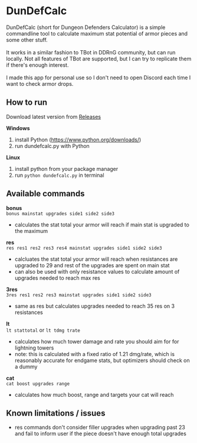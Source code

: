 # DunDefCalc

DunDefCalc (short for Dungeon Defenders Calculator) is a simple commandline tool to calculate maximum stat potential of armor pieces and some other stuff.<br>
<br>
It works in a similar fashion to TBot in DDRnG community, but can run locally. Not all features of TBot are supported, but I can try to replicate them if there's enough interest.<br>
<br>
I made this app for personal use so I don't need to open Discord each time I want to check armor drops.<br>

## How to run

Download latest version from [Releases](https://github.com/guanab/dundefcalc/releases)

**Windows**
1. install Python (https://www.python.org/downloads/)
2. run dundefcalc.py with Python

**Linux**
1. install python from your package manager
2. run `python dundefcalc.py` in terminal

## Available commands

**bonus**<br>
`bonus mainstat upgrades side1 side2 side3`<br>
- calculates the stat total your armor will reach if main stat is upgraded to the maximum<br>

**res**<br>
`res res1 res2 res3 res4 mainstat upgrades side1 side2 side3`<br>
- calcluates the stat total your armor will reach when resistances are upgraded to 29 and rest of the upgrades are spent on main stat
- can also be used with only resistance values to calculate amount of upgrades needed to reach max res<br>

**3res**<br>
`3res res1 res2 res3 mainstat upgrades side1 side2 side3`<br>
- same as res but calculates upgrades needed to reach 35 res on 3 resistances<br>

**lt**<br>
`lt stattotal` or `lt tdmg trate`<br>
- calculates how much tower damage and rate you should aim for for lightning towers
- note: this is calculated with a fixed ratio of 1.21 dmg/rate, which is reasonably accurate for endgame stats, but optimizers should check on a dummy<br>

**cat**<br>
`cat boost upgrades range`<br>
- calculates how much boost, range and targets your cat will reach<br>

## Known limitations / issues
- res commands don't consider filler upgrades when upgrading past 23 and fail to inform user if the piece doesn't have enough total upgrades
